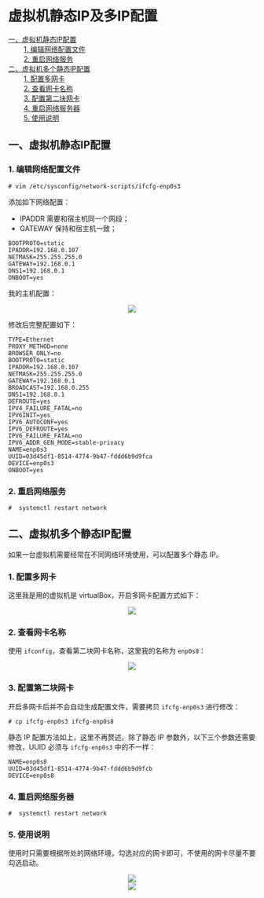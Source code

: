 # 虚拟机静态IP及多IP配置

<nav>
<a href="#一虚拟机静态IP配置">一、虚拟机静态IP配置</a><br/>
&nbsp;&nbsp;&nbsp;&nbsp;&nbsp;&nbsp;&nbsp;&nbsp;<a href="#1-编辑网络配置文件">1. 编辑网络配置文件</a><br/>
&nbsp;&nbsp;&nbsp;&nbsp;&nbsp;&nbsp;&nbsp;&nbsp;<a href="#2-重启网络服务">2. 重启网络服务</a><br/>
<a href="#二虚拟机多个静态IP配置">二、虚拟机多个静态IP配置</a><br/>
&nbsp;&nbsp;&nbsp;&nbsp;&nbsp;&nbsp;&nbsp;&nbsp;<a href="#1-配置多网卡">1. 配置多网卡</a><br/>
&nbsp;&nbsp;&nbsp;&nbsp;&nbsp;&nbsp;&nbsp;&nbsp;<a href="#2-查看网卡名称">2. 查看网卡名称</a><br/>
&nbsp;&nbsp;&nbsp;&nbsp;&nbsp;&nbsp;&nbsp;&nbsp;<a href="#3-配置第二块网卡">3. 配置第二块网卡</a><br/>
&nbsp;&nbsp;&nbsp;&nbsp;&nbsp;&nbsp;&nbsp;&nbsp;<a href="#4-重启网络服务器">4. 重启网络服务器</a><br/>
&nbsp;&nbsp;&nbsp;&nbsp;&nbsp;&nbsp;&nbsp;&nbsp;<a href="#5-使用说明">5. 使用说明</a><br/>
</nav>



## 一、虚拟机静态IP配置

### 1. 编辑网络配置文件

```shell
# vim /etc/sysconfig/network-scripts/ifcfg-enp0s3
```

添加如下网络配置：

+ IPADDR 需要和宿主机同一个网段；
+ GATEWAY 保持和宿主机一致；

```properties
BOOTPROTO=static
IPADDR=192.168.0.107
NETMASK=255.255.255.0
GATEWAY=192.168.0.1
DNS1=192.168.0.1
ONBOOT=yes
```

我的主机配置：

<div align="center"> <img  src="https://github.com/heibaiying/BigData-Notes/raw/master/pictures/ipconfig.png"/> </div>

修改后完整配置如下：

```properties
TYPE=Ethernet
PROXY_METHOD=none
BROWSER_ONLY=no
BOOTPROTO=static
IPADDR=192.168.0.107
NETMASK=255.255.255.0
GATEWAY=192.168.0.1
BROADCAST=192.168.0.255
DNS1=192.168.0.1
DEFROUTE=yes
IPV4_FAILURE_FATAL=no
IPV6INIT=yes
IPV6_AUTOCONF=yes
IPV6_DEFROUTE=yes
IPV6_FAILURE_FATAL=no
IPV6_ADDR_GEN_MODE=stable-privacy
NAME=enp0s3
UUID=03d45df1-8514-4774-9b47-fddd6b9d9fca
DEVICE=enp0s3
ONBOOT=yes
```

### 2. 重启网络服务

```shell
#  systemctl restart network
```



## 二、虚拟机多个静态IP配置

如果一台虚拟机需要经常在不同网络环境使用，可以配置多个静态 IP。

### 1. 配置多网卡

这里我是用的虚拟机是 virtualBox，开启多网卡配置方式如下：

<div align="center"> <img  src="https://github.com/heibaiying/BigData-Notes/raw/master/pictures/virtualbox-multi-network.png"/> </div>

### 2. 查看网卡名称

使用 `ifconfig`，查看第二块网卡名称，这里我的名称为 `enp0s8`：

<div align="center"> <img  src="https://github.com/heibaiying/BigData-Notes/raw/master/pictures/mutli-net-ip.png"/> </div>

### 3. 配置第二块网卡

开启多网卡后并不会自动生成配置文件，需要拷贝 `ifcfg-enp0s3` 进行修改：

```shell
# cp ifcfg-enp0s3 ifcfg-enp0s8
```

静态 IP 配置方法如上，这里不再赘述。除了静态 IP 参数外，以下三个参数还需要修改，UUID 必须与 `ifcfg-enp0s3` 中的不一样：

```properties
NAME=enp0s8
UUID=03d45df1-8514-4774-9b47-fddd6b9d9fcb
DEVICE=enp0s8
```

### 4. 重启网络服务器

```shell
#  systemctl restart network
```

### 5. 使用说明

使用时只需要根据所处的网络环境，勾选对应的网卡即可，不使用的网卡尽量不要勾选启动。

<div align="center"> <img  src="https://github.com/heibaiying/BigData-Notes/raw/master/pictures/virtualbox启用网络.png"/> </div>


<div align="center"> <img  src="https://github.com/heibaiying/BigData-Notes/raw/master/pictures/weixin-desc.png"/> </div>